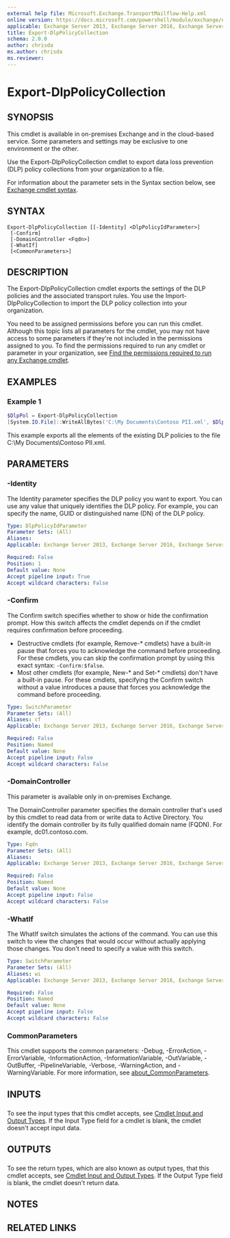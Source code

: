 ```yaml
---
external help file: Microsoft.Exchange.TransportMailflow-Help.xml
online version: https://docs.microsoft.com/powershell/module/exchange/export-dlppolicycollection
applicable: Exchange Server 2013, Exchange Server 2016, Exchange Server 2019, Exchange Online
title: Export-DlpPolicyCollection
schema: 2.0.0
author: chrisda
ms.author: chrisda
ms.reviewer:
---
```


# Export-DlpPolicyCollection

## SYNOPSIS
This cmdlet is available in on-premises Exchange and in the cloud-based service. Some parameters and settings may be exclusive to one environment or the other.

Use the Export-DlpPolicyCollection cmdlet to export data loss prevention (DLP) policy collections from your organization to a file.

For information about the parameter sets in the Syntax section below, see [Exchange cmdlet syntax](https://docs.microsoft.com/powershell/exchange/exchange-cmdlet-syntax).

## SYNTAX

```
Export-DlpPolicyCollection [[-Identity] <DlpPolicyIdParameter>]
 [-Confirm]
 [-DomainController <Fqdn>]
 [-WhatIf]
 [<CommonParameters>]
```

## DESCRIPTION
The Export-DlpPolicyCollection cmdlet exports the settings of the DLP policies and the associated transport rules. You use the Import-DlpPolicyCollection to import the DLP policy collection into your organization.

You need to be assigned permissions before you can run this cmdlet. Although this topic lists all parameters for the cmdlet, you may not have access to some parameters if they're not included in the permissions assigned to you. To find the permissions required to run any cmdlet or parameter in your organization, see [Find the permissions required to run any Exchange cmdlet](https://docs.microsoft.com/powershell/exchange/find-exchange-cmdlet-permissions).

## EXAMPLES

### Example 1
```powershell
$DlpPol = Export-DlpPolicyCollection
[System.IO.File]::WriteAllBytes('C:\My Documents\Contoso PII.xml', $DlpPol.FileData)
```

This example exports all the elements of the existing DLP policies to the file C:\\My Documents\\Contoso PII.xml.

## PARAMETERS

### -Identity
The Identity parameter specifies the DLP policy you want to export. You can use any value that uniquely identifies the DLP policy. For example, you can specify the name, GUID or distinguished name (DN) of the DLP policy.

```yaml
Type: DlpPolicyIdParameter
Parameter Sets: (All)
Aliases:
Applicable: Exchange Server 2013, Exchange Server 2016, Exchange Server 2019, Exchange Online

Required: False
Position: 1
Default value: None
Accept pipeline input: True
Accept wildcard characters: False
```

### -Confirm
The Confirm switch specifies whether to show or hide the confirmation prompt. How this switch affects the cmdlet depends on if the cmdlet requires confirmation before proceeding.

- Destructive cmdlets (for example, Remove-\* cmdlets) have a built-in pause that forces you to acknowledge the command before proceeding. For these cmdlets, you can skip the confirmation prompt by using this exact syntax: `-Confirm:$false`.
- Most other cmdlets (for example, New-\* and Set-\* cmdlets) don't have a built-in pause. For these cmdlets, specifying the Confirm switch without a value introduces a pause that forces you acknowledge the command before proceeding.

```yaml
Type: SwitchParameter
Parameter Sets: (All)
Aliases: cf
Applicable: Exchange Server 2013, Exchange Server 2016, Exchange Server 2019, Exchange Online

Required: False
Position: Named
Default value: None
Accept pipeline input: False
Accept wildcard characters: False
```

### -DomainController
This parameter is available only in on-premises Exchange.

The DomainController parameter specifies the domain controller that's used by this cmdlet to read data from or write data to Active Directory. You identify the domain controller by its fully qualified domain name (FQDN). For example, dc01.contoso.com.

```yaml
Type: Fqdn
Parameter Sets: (All)
Aliases:
Applicable: Exchange Server 2013, Exchange Server 2016, Exchange Server 2019

Required: False
Position: Named
Default value: None
Accept pipeline input: False
Accept wildcard characters: False
```

### -WhatIf
The WhatIf switch simulates the actions of the command. You can use this switch to view the changes that would occur without actually applying those changes. You don't need to specify a value with this switch.

```yaml
Type: SwitchParameter
Parameter Sets: (All)
Aliases: wi
Applicable: Exchange Server 2013, Exchange Server 2016, Exchange Server 2019, Exchange Online

Required: False
Position: Named
Default value: None
Accept pipeline input: False
Accept wildcard characters: False
```

### CommonParameters
This cmdlet supports the common parameters: -Debug, -ErrorAction, -ErrorVariable, -InformationAction, -InformationVariable, -OutVariable, -OutBuffer, -PipelineVariable, -Verbose, -WarningAction, and -WarningVariable. For more information, see [about_CommonParameters](https://go.microsoft.com/fwlink/p/?LinkID=113216).

## INPUTS

###  
To see the input types that this cmdlet accepts, see [Cmdlet Input and Output Types](https://go.microsoft.com/fwlink/p/?linkId=616387). If the Input Type field for a cmdlet is blank, the cmdlet doesn't accept input data.

## OUTPUTS

###  
To see the return types, which are also known as output types, that this cmdlet accepts, see [Cmdlet Input and Output Types](https://go.microsoft.com/fwlink/p/?linkId=616387). If the Output Type field is blank, the cmdlet doesn't return data.

## NOTES

## RELATED LINKS
